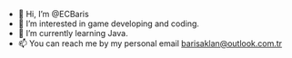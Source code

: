 - 👋 Hi, I’m @ECBaris
- 👀 I’m interested in game developing and coding.
- 🌱 I’m currently learning Java.
- 📫 You can reach me by my personal email barisaklan@outlook.com.tr

<!---
ECBaris/ECBaris is a ✨ special ✨ repository because its `README.md` (this file) appears on your GitHub profile.
You can click the Preview link to take a look at your changes.
--->

